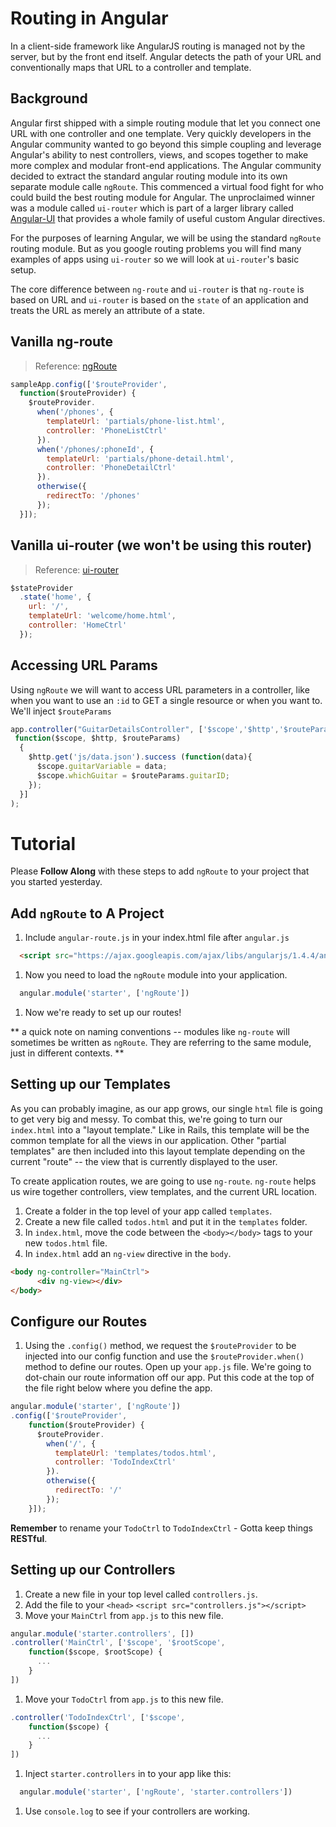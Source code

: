 # Routing in Angular

In a client-side framework like AngularJS routing is managed not by the server, but by the front end itself. Angular detects the path of your URL and conventionally maps that URL to a controller and template.

## Background

Angular first shipped with a simple routing module that let you connect one URL with one controller and one template. Very quickly developers in the Angular community wanted to go beyond this simple coupling and leverage Angular's ability to nest controllers, views, and scopes together to make more complex and modular front-end applications. The Angular community decided to extract the standard angular routing module into its own separate module calle `ngRoute`. This commenced a virtual food fight for who could build the best routing module for Angular. The unproclaimed winner was a module called `ui-router` which is part of a larger library called  [Angular-UI](https://angular-ui.github.io/) that provides a whole family of useful custom Angular directives.

For the purposes of learning Angular, we will be using the standard `ngRoute` routing module. But as you google routing problems you will find many examples of apps using `ui-router` so we will look at `ui-router`'s basic setup.

The core difference between `ng-route` and `ui-router` is that `ng-route` is based on URL and `ui-router` is based on the `state` of an application and treats the URL as merely an attribute of a state.

## Vanilla ng-route

> Reference: [ngRoute](https://docs.angularjs.org/api/ngRoute)

```js
sampleApp.config(['$routeProvider',
  function($routeProvider) {
    $routeProvider.
      when('/phones', {
        templateUrl: 'partials/phone-list.html',
        controller: 'PhoneListCtrl'
      }).
      when('/phones/:phoneId', {
        templateUrl: 'partials/phone-detail.html',
        controller: 'PhoneDetailCtrl'
      }).
      otherwise({
        redirectTo: '/phones'
      });
  }]);
```

## Vanilla ui-router (we won't be using this router)

> Reference: [ui-router](https://github.com/angular-ui/ui-router)

```js
$stateProvider
  .state('home', {
    url: '/',
    templateUrl: 'welcome/home.html',
    controller: 'HomeCtrl'
  });
```

## Accessing URL Params

Using `ngRoute` we will want to access URL parameters in a controller, like when you want to use an `:id` to GET a single resource or when you want to. We'll inject `$routeParams`

```js
app.controller("GuitarDetailsController", ['$scope','$http','$routeParams',
 function($scope, $http, $routeParams)
  {
    $http.get('js/data.json').success (function(data){
      $scope.guitarVariable = data;
      $scope.whichGuitar = $routeParams.guitarID;
    });
  }]
);
```

# Tutorial

Please **Follow Along** with these steps to add `ngRoute` to your project that you started yesterday.

## Add `ngRoute` to A Project

1. Include `angular-route.js` in your index.html file after `angular.js`
  ```html
    <script src="https://ajax.googleapis.com/ajax/libs/angularjs/1.4.4/angular-route.min.js"></script>
  ```
1. Now you need to load the `ngRoute` module into your application.
  ```js
    angular.module('starter', ['ngRoute'])
  ```
1. Now we're ready to set up our routes!

** a quick note on naming conventions -- modules like `ng-route` will sometimes be written as `ngRoute`. They are referring to the same module, just in different contexts. **


## Setting up our Templates
As you can probably imagine, as our app grows, our single `html` file is going to get very big and messy. To combat this, we're going to turn our `index.html` into a "layout template." Like in Rails, this template will be the common template for all the views in our application. Other "partial templates" are then included into this layout template depending on the current "route" -- the view that is currently displayed to the user.

To create application routes, we are going to use `ng-route`. `ng-route` helps us wire together controllers, view templates, and the current URL location.

1. Create a folder in the top level of your app called `templates`.
1. Create a new file called `todos.html` and put it in the `templates` folder.
1. In `index.html`, move the code between the `<body></body>` tags to your new `todos.html` file.
1. In `index.html` add an `ng-view` directive in the `body`.
  ```html
  <body ng-controller="MainCtrl">
        <div ng-view></div>
  </body>
  ```

## Configure our Routes

1. Using the `.config()` method, we request the `$routeProvider` to be injected into our config function and use the `$routeProvider.when()` method to define our routes. Open up your `app.js` file. We're going to dot-chain our route information off our app. Put this code at the top of the file right below where you define the app.

  ```js
  angular.module('starter', ['ngRoute'])
  .config(['$routeProvider',
      function($routeProvider) {
        $routeProvider.
          when('/', {
            templateUrl: 'templates/todos.html',
            controller: 'TodoIndexCtrl'
          }).
          otherwise({
            redirectTo: '/'
          });
      }]);
  ```
  **Remember** to rename your `TodoCtrl` to `TodoIndexCtrl` - Gotta keep things **RESTful**.

## Setting up our Controllers

1. Create a new file in your top level called `controllers.js`.
1. Add the file to your `<head>` `<script src="controllers.js"></script>`
1. Move your `MainCtrl` from `app.js` to this new file.
  ```js
  angular.module('starter.controllers', [])
  .controller('MainCtrl', ['$scope', '$rootScope',
      function($scope, $rootScope) {
        ...
      }
  ])
  ```
1. Move your `TodoCtrl` from `app.js` to this new file.
  ```js
  .controller('TodoIndexCtrl', ['$scope',
      function($scope) {
        ...
      }
  ])
  ```

1. Inject `starter.controllers` in to your app like this:

  ```js
    angular.module('starter', ['ngRoute', 'starter.controllers'])
  ```

1. Use `console.log` to see if your controllers are working.
